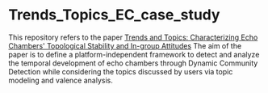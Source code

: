 # Trends_Topics_EC_case_study

This repository refers to the paper [Trends and Topics: Characterizing Echo Chambers' Topological Stability and In-group Attitudes](https://arxiv.org/abs/2307.15610)
The aim of the paper is to define a platform-independent framework to detect and analyze the temporal development of echo chambers through Dynamic Community Detection while considering the topics discussed by users via topic modeling and valence analysis. 
  